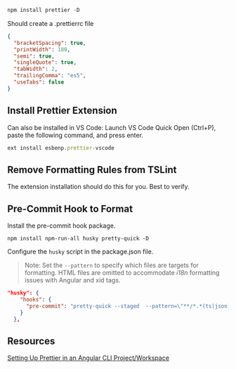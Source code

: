 ```ts
npm install prettier -D
```

Should create a .prettierrc file

```json
{
  "bracketSpacing": true,
  "printWidth": 180,
  "semi": true,
  "singleQuote": true,
  "tabWidth": 2,
  "trailingComma": "es5",
  "useTabs": false
}
```

## Install Prettier Extension

Can also be installed in VS Code: Launch VS Code Quick Open (Ctrl+P), paste the following command, and press enter.

```ts
ext install esbenp.prettier-vscode
```

## Remove Formatting Rules from TSLint

The extension installation should do this for you. Best to verify.

## Pre-Commit Hook to Format

Install the pre-commit hook package.

```
npm install npm-run-all husky pretty-quick -D
```

Configure the `husky` script in the package.json file.

> Note: Set the `--pattern` to specify which files are targets for formatting. HTML files are omitted
> to accommodate _i18n_ formatting issues with Angular and xid tags.

```json
"husky": {
    "hooks": {
      "pre-commit": "pretty-quick --staged  --pattern=\"**/*.*(ts|json)\" --verbose"
    }
  },
```

## Resources

[Setting Up Prettier in an Angular CLI Project/Workspace](https://medium.com/@victormejia/setting-up-prettier-in-an-angular-cli-project-2f50c3b9a537)
